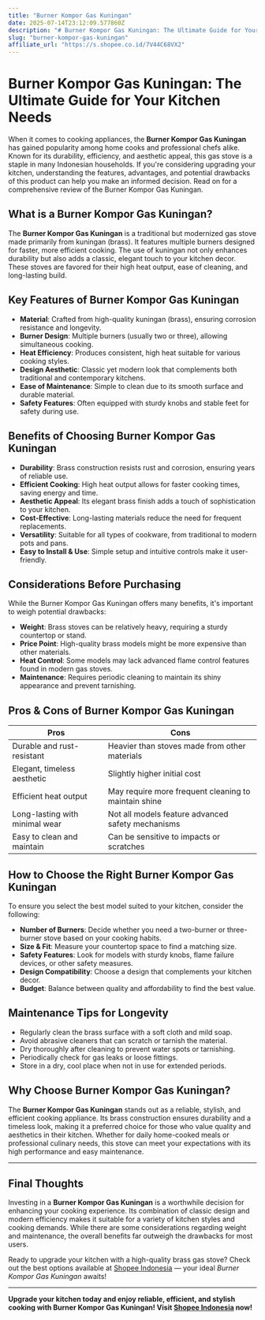 ```yaml
---
title: "Burner Kompor Gas Kuningan"
date: 2025-07-14T23:12:09.577860Z
description: "# Burner Kompor Gas Kuningan: The Ultimate Guide for Your Kitchen Needs..."
slug: "burner-kompor-gas-kuningan"
affiliate_url: "https://s.shopee.co.id/7V44C68VX2"
---
```

# Burner Kompor Gas Kuningan: The Ultimate Guide for Your Kitchen Needs

When it comes to cooking appliances, the **Burner Kompor Gas Kuningan** has gained popularity among home cooks and professional chefs alike. Known for its durability, efficiency, and aesthetic appeal, this gas stove is a staple in many Indonesian households. If you're considering upgrading your kitchen, understanding the features, advantages, and potential drawbacks of this product can help you make an informed decision. Read on for a comprehensive review of the Burner Kompor Gas Kuningan.

## What is a Burner Kompor Gas Kuningan?

The **Burner Kompor Gas Kuningan** is a traditional but modernized gas stove made primarily from kuningan (brass). It features multiple burners designed for faster, more efficient cooking. The use of kuningan not only enhances durability but also adds a classic, elegant touch to your kitchen decor. These stoves are favored for their high heat output, ease of cleaning, and long-lasting build.

## Key Features of Burner Kompor Gas Kuningan

- **Material**: Crafted from high-quality kuningan (brass), ensuring corrosion resistance and longevity.
- **Burner Design**: Multiple burners (usually two or three), allowing simultaneous cooking.
- **Heat Efficiency**: Produces consistent, high heat suitable for various cooking styles.
- **Design Aesthetic**: Classic yet modern look that complements both traditional and contemporary kitchens.
- **Ease of Maintenance**: Simple to clean due to its smooth surface and durable material.
- **Safety Features**: Often equipped with sturdy knobs and stable feet for safety during use.

## Benefits of Choosing Burner Kompor Gas Kuningan

- **Durability**: Brass construction resists rust and corrosion, ensuring years of reliable use.
- **Efficient Cooking**: High heat output allows for faster cooking times, saving energy and time.
- **Aesthetic Appeal**: Its elegant brass finish adds a touch of sophistication to your kitchen.
- **Cost-Effective**: Long-lasting materials reduce the need for frequent replacements.
- **Versatility**: Suitable for all types of cookware, from traditional to modern pots and pans.
- **Easy to Install & Use**: Simple setup and intuitive controls make it user-friendly.

## Considerations Before Purchasing

While the Burner Kompor Gas Kuningan offers many benefits, it's important to weigh potential drawbacks:

- **Weight**: Brass stoves can be relatively heavy, requiring a sturdy countertop or stand.
- **Price Point**: High-quality brass models might be more expensive than other materials.
- **Heat Control**: Some models may lack advanced flame control features found in modern gas stoves.
- **Maintenance**: Requires periodic cleaning to maintain its shiny appearance and prevent tarnishing.

## Pros & Cons of Burner Kompor Gas Kuningan

| **Pros** | **Cons** |
|---|---|
| Durable and rust-resistant | Heavier than stoves made from other materials |
| Elegant, timeless aesthetic | Slightly higher initial cost |
| Efficient heat output | May require more frequent cleaning to maintain shine |
| Long-lasting with minimal wear | Not all models feature advanced safety mechanisms |
| Easy to clean and maintain | Can be sensitive to impacts or scratches |

## How to Choose the Right Burner Kompor Gas Kuningan

To ensure you select the best model suited to your kitchen, consider the following:

- **Number of Burners**: Decide whether you need a two-burner or three-burner stove based on your cooking habits.
- **Size & Fit**: Measure your countertop space to find a matching size.
- **Safety Features**: Look for models with sturdy knobs, flame failure devices, or other safety measures.
- **Design Compatibility**: Choose a design that complements your kitchen decor.
- **Budget**: Balance between quality and affordability to find the best value.

## Maintenance Tips for Longevity

- Regularly clean the brass surface with a soft cloth and mild soap.
- Avoid abrasive cleaners that can scratch or tarnish the material.
- Dry thoroughly after cleaning to prevent water spots or tarnishing.
- Periodically check for gas leaks or loose fittings.
- Store in a dry, cool place when not in use for extended periods.

## Why Choose Burner Kompor Gas Kuningan?

The **Burner Kompor Gas Kuningan** stands out as a reliable, stylish, and efficient cooking appliance. Its brass construction ensures durability and a timeless look, making it a preferred choice for those who value quality and aesthetics in their kitchen. Whether for daily home-cooked meals or professional culinary needs, this stove can meet your expectations with its high performance and easy maintenance.

---

## Final Thoughts

Investing in a **Burner Kompor Gas Kuningan** is a worthwhile decision for enhancing your cooking experience. Its combination of classic design and modern efficiency makes it suitable for a variety of kitchen styles and cooking demands. While there are some considerations regarding weight and maintenance, the overall benefits far outweigh the drawbacks for most users.

Ready to upgrade your kitchen with a high-quality brass gas stove? Check out the best options available at [Shopee Indonesia](https://s.shopee.co.id/7V44C68VX2) — your ideal *Burner Kompor Gas Kuningan* awaits!

---

**Upgrade your kitchen today and enjoy reliable, efficient, and stylish cooking with Burner Kompor Gas Kuningan! Visit [Shopee Indonesia](https://s.shopee.co.id/7V44C68VX2) now!**